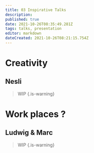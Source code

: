 ```yaml
---
title: 03 Inspirative Talks
description: 
published: true
date: 2021-10-26T08:35:49.281Z
tags: talks, presentation
editor: markdown
dateCreated: 2021-10-26T08:21:15.754Z
---
```


# Creativity
## Nesli

> WIP
{.is-warning}


# Work places ?
## Ludwig & Marc

> WIP
{.is-warning}


# 

